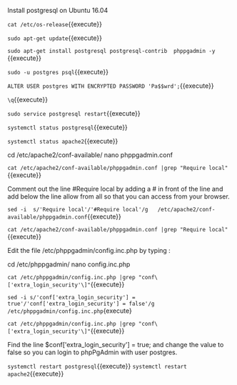 
Install postgresql on Ubuntu 16.04

`cat /etc/os-release`{{execute}}


`sudo apt-get update`{{execute}}


`sudo apt-get install postgresql postgresql-contrib  phppgadmin -y `{{execute}}


`sudo -u postgres psql`{{execute}}


`ALTER USER postgres WITH ENCRYPTED PASSWORD 'Pa$$wrd';`{{execute}}

`\q`{{execute}}

`sudo service postgresql restart`{{execute}}


`systemctl status postgresql`{{execute}}

`systemctl status apache2`{{execute}}


cd /etc/apache2/conf-available/
nano phppgadmin.conf


`cat /etc/apache2/conf-available/phppgadmin.conf |grep "Require local"`{{execute}}

Comment out the line #Require local by adding a # in front of the line and add below the line allow from all so that you can access from your browser.

`sed -i  s/'Require local'/'#Require local'/g   /etc/apache2/conf-available/phppgadmin.conf`{{execute}}


`cat /etc/apache2/conf-available/phppgadmin.conf |grep "Require local"`{{execute}}

Edit the file /etc/phppgadmin/config.inc.php by typing :

cd /etc/phppgadmin/
nano config.inc.php

`cat /etc/phppgadmin/config.inc.php |grep "conf\['extra_login_security'\]"`{{execute}}

`sed -i s/'conf['extra_login_security'] = true'/'conf['extra_login_security'] = false'/g /etc/phppgadmin/config.inc.php`{execute}

`cat /etc/phppgadmin/config.inc.php |grep "conf\['extra_login_security'\]"`{{execute}}


Find the line $conf['extra_login_security'] = true; and change the value to false so you can login to phpPgAdmin with user postgres.


`systemctl restart postgresql`{{execute}}
`systemctl restart apache2`{{execute}}

